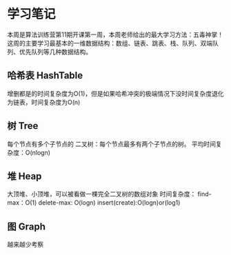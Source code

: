 # 学习笔记
本周是算法训练营第11期开课第一周，本周老师给出的最大学习方法：五毒神掌！
这周的主要学习最基本的一维数据结构：数组、链表、跳表、栈、队列、双端队列、优先队列等几种数据结构。

## 哈希表 HashTable
增删都是的时间复杂度为O(1)，但是如果哈希冲突的极端情况下没时间复杂度退化为链表，时间复杂度为O(n)

## 树 Tree
每个节点有多个子节点的
二叉树：每个节点最多有两个子节点的树。
平均时间复杂度：O(nlogn)

## 堆 Heap
大顶堆、小顶堆，可以被看做一棵完全二叉树的数组对象
时间复杂度： find-max：O(1) delete-max: O(logn) insert(create):O(logn)or(log1)

## 图 Graph
越来越少考察